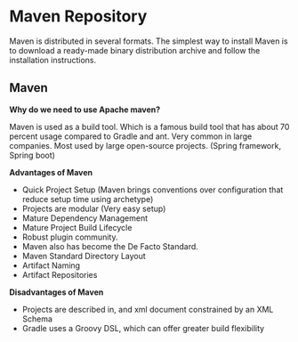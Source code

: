 # Maven Repository 
Maven is distributed in several formats. The simplest way to install Maven is to download a ready-made binary distribution archive and follow the installation instructions.

## Maven 

**Why do we need to use Apache maven?** 

Maven is used as a build tool. Which is a famous build tool that has about 70 percent usage compared to Gradle and ant.  Very common in large companies. Most used by large open-source projects. (Spring framework, Spring boot) 

**Advantages of Maven** 

* Quick Project Setup (Maven brings conventions over configuration that reduce setup time using archetype) 
* Projects are modular (Very easy setup) 
* Mature Dependency Management 
* Mature Project Build Lifecycle 
* Robust plugin community. 
* Maven also has become the De Facto Standard. 
* Maven Standard Directory Layout 
* Artifact Naming 
* Artifact Repositories 

**Disadvantages of Maven** 

* Projects are described in, and xml document constrained by an XML Schema 
* Gradle uses a Groovy DSL, which can offer greater build flexibility 

